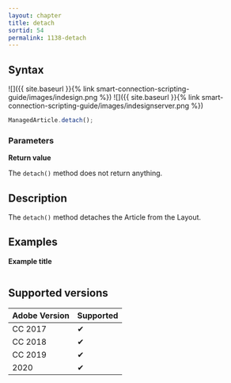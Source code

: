 ```yaml
---
layout: chapter
title: detach
sortid: 54
permalink: 1138-detach
---
```

## Syntax

![]({{ site.baseurl }}{% link smart-connection-scripting-guide/images/indesign.png %}) ![]({{ site.baseurl }}{% link smart-connection-scripting-guide/images/indesignserver.png %})
```javascript
ManagedArticle.detach();
```

### Parameters

**Return value**

The `detach()` method does not return anything.

## Description

The `detach()` method detaches the Article from the Layout.

## Examples

**Example title**

```javascript

```

## Supported versions

| Adobe Version | Supported |
|---------------|---------|
| CC 2017       | ✔       |
| CC 2018       | ✔       |
| CC 2019       | ✔       |
| 2020          | ✔       |